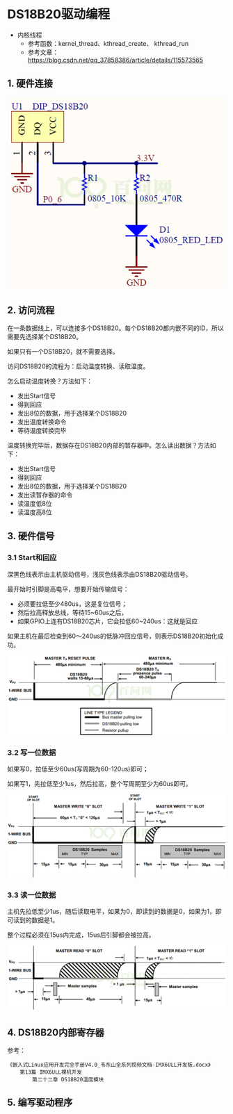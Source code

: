 # DS18B20驱动编程

* 内核线程
  * 参考函数：kernel_thread、kthread_create、 kthread_run
  * 参考文章：https://blog.csdn.net/qq_37858386/article/details/115573565



## 1.  硬件连接

![image-20220104184716599](pic/ds18b20/01_sch.png)



## 2. 访问流程

在一条数据线上，可以连接多个DS18B20。每个DS18B20都内嵌不同的ID，所以需要先选择某个DS18B20。

如果只有一个DS18B20，就不需要选择。

访问DS18B20的流程为：启动温度转换、读取温度。

怎么启动温度转换？方法如下：

* 发出Start信号
* 得到回应
* 发出8位的数据，用于选择某个DS18B20
* 发出温度转换命令
* 等待温度转换完毕

温度转换完毕后，数据存在DS18B20内部的暂存器中。怎么读出数据？方法如下：

* 发出Start信号
* 得到回应
* 发出8位的数据，用于选择某个DS18B20
* 发出读暂存器的命令
* 读温度低8位
* 读温度高8位



## 3. 硬件信号

### 3.1 Start和回应

深黑色线表示由主机驱动信号，浅灰色线表示由DS18B20驱动信号。

最开始时引脚是高电平，想要开始传输信号：

* 必须要拉低至少480us，这是复位信号；
* 然后拉高释放总线，等待15~60us之后，
* 如果GPIO上连有DS18B20芯片，它会拉低60~240us：这就是回应

如果主机在最后检查到60～240us的低脉冲回应信号，则表示DS18B20初始化成功。

![image-20220104185739784](pic/ds18b20/02_start_and_ack.png)



### 3.2 写一位数据

如果写0，拉低至少60us(写周期为60-120us)即可；

如果写1，先拉低至少1us，然后拉高，整个写周期至少为60us即可。

![image-20220104185839041](pic/ds18b20/03_write_bit.png)



### 3.3 读一位数据

主机先拉低至少1us，随后读取电平，如果为0，即读到的数据是0，如果为1，即可读到的数据是1。

整个过程必须在15us内完成，15us后引脚都会被拉高。

![image-20220104190003488](pic/ds18b20/04_read_bit.png)

## 4. DS18B20内部寄存器

参考：

```shell
《嵌入式Linux应用开发完全手册V4.0_韦东山全系列视频文档-IMX6ULL开发板.docx》
	第13篇 IMX6ULL裸机开发
		第二十二章 DS18B20温度模块
```



## 5. 编写驱动程序





